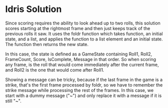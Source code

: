 # Idris Solution

Since scoring requires the ability to look ahead up to two rolls,
this solution scores starting at the rightmost frame and then just
keeps track of the previous rolls it saw. It uses the foldr function
which takes function, an initial state, and a list, and applies the
function to a list element and an initial state. The function then
returns the new state.

In this case, the state is defined as a GameState containing
Roll1, Roll2, FrameCount, Score, IsComplete, Message
in that order. So when scoring any frame, is the roll that would come
immediately after the current frame, and Roll2 is the one that would
come after Roll1.

Showing a message can be tricky, because if the last frame in the game
is a strike, that's the first frame processed by foldr, so we have to
remember the strike message while processing the rest of the frames. In
this case, we start with a dummy message ("~") and only replace it with
a message if it is still "~".
